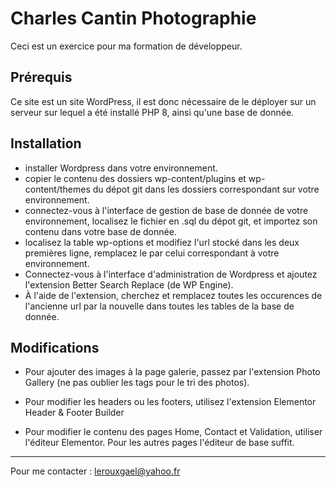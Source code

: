 # Charles Cantin Photographie

Ceci est un exercice pour ma formation de développeur. 

## Prérequis

Ce site est un site WordPress, il est donc nécessaire de le déployer sur un serveur sur lequel a été installé PHP 8, ainsi qu'une base de donnée.

## Installation 

- installer Wordpress dans votre environnement.
- copier le contenu des dossiers wp-content/plugins et wp-content/themes du dépot git dans les dossiers correspondant sur votre environnement.
- connectez-vous à l'interface de gestion de base de donnée de votre environnement, localisez le fichier en .sql du dépot git, et importez son contenu dans votre base de donnée.
- localisez la table wp-options et modifiez l'url stocké dans les deux premières ligne, remplacez le par celui correspondant à votre environnement.
- Connectez-vous à l'interface d'administration de Wordpress et ajoutez l'extension Better Search Replace (de WP Engine).
- À l'aide de l'extension, cherchez et remplacez toutes les occurences de l'ancienne url par la nouvelle dans toutes les tables de la base de donnée.

## Modifications

- Pour ajouter des images à la page galerie, passez par l'extension Photo Gallery (ne pas oublier les tags pour le tri des photos).

- Pour modifier les headers ou les footers, utilisez l'extension Elementor Header & Footer Builder

- Pour modifier le contenu des pages Home, Contact et Validation, utiliser l'éditeur Elementor. Pour les autres pages l'éditeur de base suffit.


---------


Pour me contacter : lerouxgael@yahoo.fr